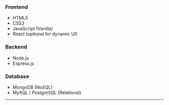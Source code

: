 ###  Frontend
- HTML5
- CSS3
- JavaScript (Vanilla)
- React (optional for dynamic UI)

###  Backend
- Node.js
- Express.js

###  Database
- MongoDB (NoSQL)
- MySQL / PostgreSQL (Relational)

---
